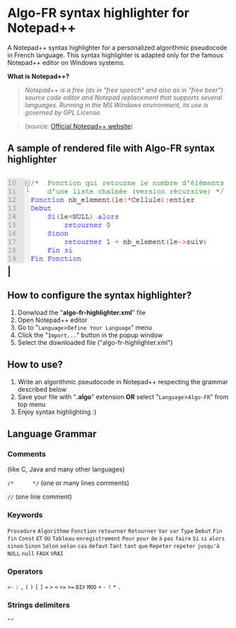 # Algo-FR syntax highlighter for Notepad++
A Notepad++ syntax highlighter for a personalized algorithmic pseudocode in French language.
This syntax highlighter is adapted only for the famous Notepad++ editor on Windows systems.

**What is Notepad++?**
> *Notepad++ is a free (as in "free speech" and also as in "free beer") source code editor and Notepad replacement that supports several languages. Running in the MS Windows environment, its use is governed by GPL License.*

> (source: [Official Notepad++ website](https://notepad-plus-plus.org/))

## A sample of rendered file with Algo-FR syntax highlighter
![Sample screenshot](sample-screenshot.png) |
-------------------------------------------
## How to configure the syntax highlighter?
1. Donwload the "**algo-fr-highlighter.xml**" file
2. Open Notepad++ editor
3. Go to "`Language`>`Define Your Language`" menu
4. Click the "`Import...`" button in the popup window
5. Select the downloaded file ("algo-fr-highlighter.xml")

## How to use?
1. Write an algorithmic pseudocode in Notepad++ respecting the grammar described below
2. Save your file with "**.algo**" extension **OR** select "`Language`>`Algo-FR`" from top menu
3. Enjoy syntax highlighting :)

## Language Grammar
### Comments
(like C, Java and many other languages)

`/*      */`  (one or many lines comments)

`//`  (one line comment)
### Keywords
`Procedure`
`Algorithme`
`Fonction` `retourner` `Retourner`
`Var` `var` `Type` `Debut` `Fin` `fin` `Const`
`ET` `OU`
`Tableau`
`enregistrement`
`Pour` `pour` `de` `à` `pas` `faire`
`Si` `si` `alors` `sinon` `Sinon`
`Selon` `selon` `cas` `defaut`
`Tant` `tant` `que`
`Repeter` `repeter` `jusqu'à`
`NULL` `null` `FAUX` `VRAI`
### Operators
`<-` `:` `,` `(` `)` `[` `]` `=` `>` `<` `<=` `>=` `DIV` `MOD` `+` `-` `!` `*` `.`
### Strings delimiters
`""`

